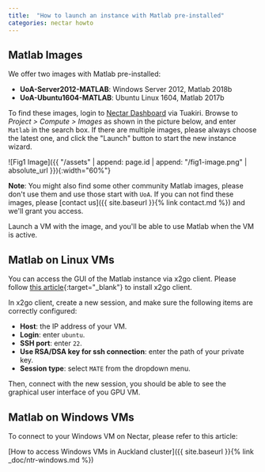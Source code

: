 ```yaml
---
title:  "How to launch an instance with Matlab pre-installed"
categories: nectar howto
---
```


## Matlab Images

We offer two images with Matlab pre-installed:
- **UoA-Server2012-MATLAB**: Windows Server 2012, Matlab 2018b
- **UoA-Ubuntu1604-MATLAB**: Ubuntu Linux 1604, Matlab 2017b

To find these images, login to [Nectar Dashboard](https://dashboard.rc.nectar.org.au/) via Tuakiri. Browse to *Project > Compute > Images* as shown in the picture below, and enter `Matlab` in the search box. If there are multiple images, please always choose the latest one, and click the "Launch" button to start the new instance wizard.

![Fig1 Image]({{ "/assets" | append: page.id | append: "/fig1-image.png" | absolute_url }}){:width="60%"}

**Note**: You might also find some other community Matlab images, please don't use them and use those start with `UoA`. If you can not find these images, please [contact us]({{ site.baseurl }}{% link contact.md %}) and we'll grant you access.

Launch a VM with the image, and you'll be able to use Matlab when the VM is active.

## Matlab on Linux VMs

You can access the GUI of the Matlab instance via x2go client. Please follow [this article](https://wiki.x2go.org/doku.php/doc:installation:x2goclient){:target="_blank"} to install x2go client.

In x2go client, create a new session, and make sure the following items are correctly configured:
- **Host**: the IP address of your VM.
- **Login**: enter `ubuntu`.
- **SSH port**: enter `22`.
- **Use RSA/DSA key for ssh connection**: enter the path of your private key.
- **Session type**: select `MATE` from the dropdown menu.

Then, connect with the new session, you should be able to see the graphical user interface of you GPU VM.


## Matlab on Windows VMs

To connect to your Windows VM on Nectar, please refer to this article:

[How to access Windows VMs in Auckland cluster]({{ site.baseurl }}{% link _doc/ntr-windows.md %})
